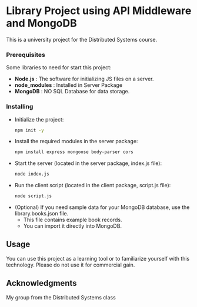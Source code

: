 # Library Project using API Middleware and MongoDB
This is a university project for the Distributed Systems course.

### Prerequisites
Some libraries to need for start this project:
 - **Node.js** : The software for initializing JS files on a server.
 - **node_modules** : Installed in Server Package
 - **MongoDB** : NO SQL Database for data storage.


### Installing
- Initialize the project:  
  ```bash
  npm init -y
- Install the required modules in the server package:
  ```bash
  npm install express mongoose body-parser cors
- Start the server (located in the server package, index.js file):
  ```bash
  node index.js
- Run the client script (located in the client package, script.js file):
  ```bash
  node script.js
- (Optional) If you need sample data for your MongoDB database, use the library.books.json file.
   - This file contains example book records.
   - You can import it directly into MongoDB.

## Usage
You can use this project as a learning tool or to familiarize yourself with this technology. Please do not use it for commercial gain.

## Acknowledgments
My group from the Distributed Systems class
